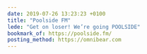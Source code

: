 ```yaml
---
date: 2019-07-26 13:23:23 +0100
title: "Poolside FM"
lede: "Get on loser! We’re going POOLSIDE"
bookmark_of: https://poolside.fm/
posting_method: https://omnibear.com
---
```

